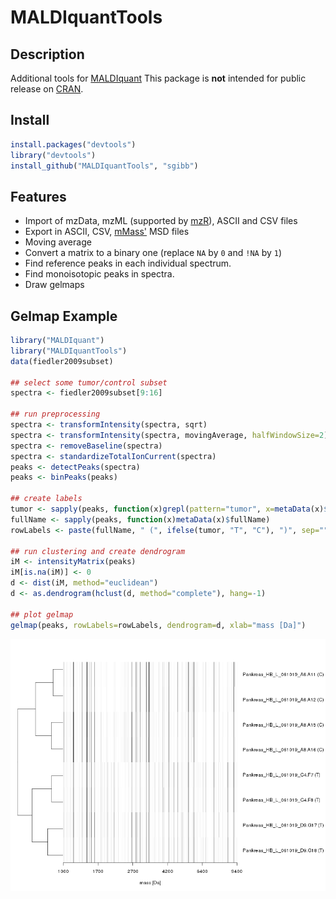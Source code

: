 # MALDIquantTools

## Description

Additional tools for [MALDIquant](http://strimmerlab.org/software/maldiquant/)
This package is **not** intended for
public release on [CRAN](http://cran.r-project.org/).

## Install

```R
install.packages("devtools")
library("devtools")
install_github("MALDIquantTools", "sgibb")
```

## Features

- Import of mzData, mzML (supported by
  [mzR](http://bioconductor.org/packages/release/bioc/html/mzR.html)), ASCII and CSV files
- Export in ASCII, CSV, [mMass'](http://www.mmass.org) MSD files
- Moving average
- Convert a matrix to a binary one (replace `NA` by `0` and `!NA` by `1`)
- Find reference peaks in each individual spectrum.
- Find monoisotopic peaks in spectra.
- Draw gelmaps 

## Gelmap Example
```R
library("MALDIquant")
library("MALDIquantTools")
data(fiedler2009subset)

## select some tumor/control subset
spectra <- fiedler2009subset[9:16]

## run preprocessing
spectra <- transformIntensity(spectra, sqrt)
spectra <- transformIntensity(spectra, movingAverage, halfWindowSize=2)
spectra <- removeBaseline(spectra)
spectra <- standardizeTotalIonCurrent(spectra)
peaks <- detectPeaks(spectra)
peaks <- binPeaks(peaks)

## create labels
tumor <- sapply(peaks, function(x)grepl(pattern="tumor", x=metaData(x)$file))
fullName <- sapply(peaks, function(x)metaData(x)$fullName)
rowLabels <- paste(fullName, " (", ifelse(tumor, "T", "C"), ")", sep="")

## run clustering and create dendrogram
iM <- intensityMatrix(peaks)
iM[is.na(iM)] <- 0
d <- dist(iM, method="euclidean")
d <- as.dendrogram(hclust(d, method="complete"), hang=-1)

## plot gelmap
gelmap(peaks, rowLabels=rowLabels, dendrogram=d, xlab="mass [Da]")
```
![gelmap](https://github.com/sgibb/MALDIquantTools/raw/master/images/gelmap.png)
